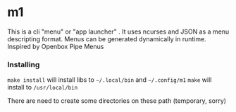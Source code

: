 # m1

This is a cli "menu" or "app launcher" . It uses ncurses and JSON as a menu descripting format. Menus can be generated dynamically in runtime. 
Inspired by Openbox Pipe Menus

### Installing
`make install` will install libs to `~/.local/bin` and `~/.config/m1`
`make` will install to `/usr/local/bin`

There are need to create some directories on these path (temporary, sorry)
